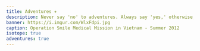 ```yaml
---
title: Adventures ✈️
description: Never say 'no' to adventures. Always say 'yes,' otherwise, you'll lead a very dull life.
banner: https://i.imgur.com/WlxFdpi.jpg
caption: Operation Smile Medical Mission in Vietnam - Summer 2012
isotope: true
adventures: true
---
```

